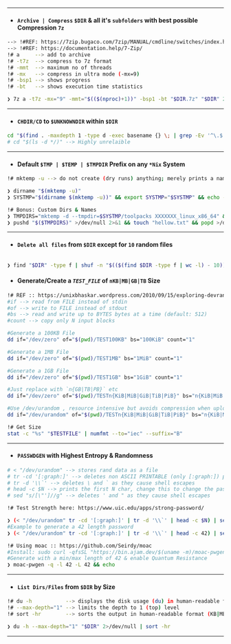 
---
- #### **`Archive | Compress`** `$DIR` & all it's `subfolders` with best possible Compression `7z`
```bash
--> !#REF: https://7zip.bugaco.com/7zip/MANUAL/cmdline/switches/index.htm
--> !#REF: https://documentation.help/7-Zip/
!# a     --> add to archive
!# -t7z  --> compress to 7z format
!# -mmt  --> maximum no of threads
!# -mx   --> compress in ultra mode (-mx=9)
!# -bsp1 --> shows progress
!# -bt   --> shows execution time statistics

❯ 7z a -t7z -mx="9" -mmt="$(($(nproc)+1))" -bsp1 -bt "$DIR.7z" "$DIR" 2>/dev/null
```
---
- #### **`CHDIR/CD`** to `$UNKNOWNDIR` within `$DIR`
```bash 
cd "$(find . -maxdepth 1 -type d -exec basename {} \; | grep -Ev '^\.$' | xargs -I {} realpath {})"
# cd "$(ls -d */)" --> Highly unrelaible
```
---
- #### **Default** `$TMP | $TEMP | $TMPDIR` Prefix on any `*Nix` System
```bash
!# mktemp -u --> do not create (dry runs) anything; merely prints a name

❯ dirname "$(mktemp -u)"
❯ SYSTMP="$(dirname $(mktemp -u))" && export SYSTMP="$SYSTMP" && echo -e "\n[+] Default TEMP Dir is $SYSTMP\n"

!# Bonus: Custom Dirs & Names
❯ TMPDIRS="mktemp -d --tmpdir=$SYSTMP/toolpacks XXXXXXX_linux_x86_64" && export TMPDIRS="$TMPDIRS"
❯ pushd "$($TMPDIRS)" >/dev/null 2>&1 && touch "hellow.txt" && popd >/dev/null 2>&1
```
---
- #### **`Delete all files`** from `$DIR` except for `10` random files
```bash

❯ find "$DIR" -type f | shuf -n "$(($(find $DIR -type f | wc -l) - 10))" | xargs rm
```
- #### **Generate/Create** a ***`TEST_FILE`*** of `nKB|MB|GB|TB` Size
```bash
!# REF :: https://unixbhaskar.wordpress.com/2010/09/15/exploring-devrandom-vs-devurandom-and-devzero-vs-devnull/
#if --> read from FILE instead of stdin
#of --> write to FILE instead of stdout
#bs --> read and write up to BYTES bytes at a time (default: 512)
#count --> copy only N input blocks

#Generate a 100KB File
dd if="/dev/zero" of="$(pwd)/TEST100KB" bs="100KiB" count="1"

#Generate a 1MB File
dd if="/dev/zero" of="$(pwd)/TEST1MB" bs="1MiB" count="1"

#Generate a 1GB File
dd if="/dev/zero" of="$(pwd)/TEST1GB" bs="1GiB" count="1"

#Just replace with `n{GB|TB|PB}` etc
dd if="/dev/zero" of="$(pwd)/TESTn{KiB|MiB|GiB|TiB|PiB}" bs="n{KiB|MiB|GiB|TiB|PiB}" count="1"

#Use /dev/urandom , resource intensive but avoids compression when uploading to certain remotes
dd if="/dev/urandom" of="$(pwd)/TESTn{KiB|MiB|GiB|TiB|PiB}" bs="n{KiB|MiB|GiB|TiB|PiB}" count="1"

!# Get Size
stat -c "%s" "$TESTFILE" | numfmt --to="iec" --suffix="B"
````
---
- #### **`PASSWDGEN`** with Highest Entropy & Randomness
```bash
# < "/dev/urandom" --> stores rand data as a file
# tr -cd '[:graph:]' --> deletes non ASCII PRINTABLE (only [:graph:]) printable characters
# tr -d '\\`' --> deletes \ and ` as they cause shell escapes
# head -c $N --> prints the first N char, change this to change the password length
# sed "s/[\"']//g" --> deletes ' and " as they cause shell escapes

!# Test Strength here: https://www.uic.edu/apps/strong-password/

❯ (< "/dev/urandom" tr -cd '[:graph:]' | tr -d '\\`' | head -c $N) | sed "s/[\"']//g" && echo
#Example to generate a 42 length password
❯ (< "/dev/urandom" tr -cd '[:graph:]' | tr -d '\\`' | head -c 42) | sed "s/[\"']//g" && echo

!# Using moac :: https://github.com/Seirdy/moac
#Install: sudo curl -qfsSL "https://bin.ajam.dev/$(uname -m)/moac-pwgen" -o "/usr/local/bin/moac-pwgen" && sudo chmod +x "/usr/local/bin/moac-pwgen"
#Generate with a min/max length of 42 & enable Quantum Resistance
❯ moac-pwgen -q -l 42 -L 42 && echo
```
---
- #### **`List Dirs/Files`** from `$DIR` by **Size** 
```bash
!# du -h           --> displays the disk usage (du) in human-readable format (-h)
!# --max-depth="1" --> limits the depth to 1 (top) level
!# sort -hr        --> sorts the output in human-readable format (KB|MB|GB|TB...) in reverse (Larger Dirs/Files first)

❯ du -h --max-depth="1" "$DIR" 2>/dev/null | sort -hr
```
---
